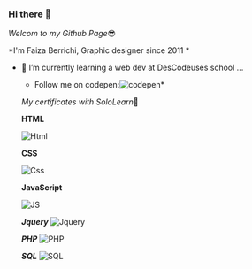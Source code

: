 ### Hi there 👋



*Welcom to my Github Page*:sunglasses:


*I'm Faiza Berrichi, Graphic designer since 2011  *


- 🌱 I’m currently learning a web dev at DesCodeuses school ...

  - Follow me on codepen:![codepen](https://codepen.io/faith-oran)*
  
  
   *My certificates with SoloLearn*:pushpin:
   
   
   
    **HTML**
   
   ![Html ](https://www.sololearn.com/Certificate/1014-18788942/jpg)
   
   
   
   
     **CSS**
     
     
   ![Css](https://www.sololearn.com/Certificate/1023-18788942/jpg)
   
   
    **JavaScript**
     
     
   ![JS](https://www.sololearn.com/certificates/course/en/18788942/1024/landscape/png)

    
    ***Jquery***
    ![Jquery](https://www.sololearn.com/Certificate/1082-18788942/jpg)
    
    
    ***PHP***
  ![PHP](https://www.sololearn.com/Certificate/1059-18788942/jpg)
  
  ***SQL***
   ![SQL](https://www.sololearn.com/certificates/course/en/18788942/1060/landscape/png)

